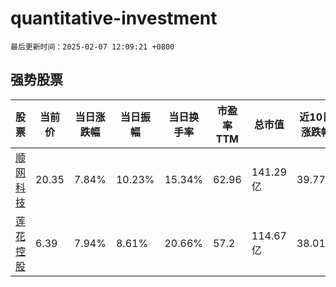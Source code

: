 # quantitative-investment

`最后更新时间：2025-02-07 12:09:21 +0800`

## 强势股票

|股票|当前价|当日涨跌幅|当日振幅|当日换手率|市盈率TTM|总市值|近10日涨跌幅|
|----|----|----|----|----|----|----|----|
|[顺网科技](https://xueqiu.com/S/SZ300113)|20.35|7.84%|10.23%|15.34%|62.96|141.29亿|39.77%|
|[莲花控股](https://xueqiu.com/S/SH600186)|6.39|7.94%|8.61%|20.66%|57.2|114.67亿|38.01%|
